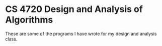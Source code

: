 # CS 4720 Design and Analysis of Algorithms 

These are some of the programs I have wrote for my design and analysis class. 
